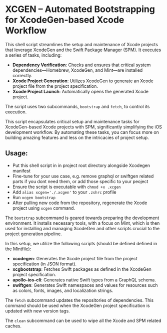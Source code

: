 
XCGEN – Automated Bootstrapping for XcodeGen-based Xcode Workflow
==================================================================

This shell script streamlines the setup and maintenance of Xcode projects that leverage XcodeGen and the Swift Package Manager (SPM). It executes a 
series of tasks, including:

*   **Dependency Verification**: Checks and ensures that critical system dependencies—Homebrew, XcodeGen, and Mint—are installed correctly.
*   **Xcode Project Generation**: Utilizes XcodeGen to generate an Xcode project file from the project specification.
*   **Xcode Project Launch**: Automatically opens the generated Xcode project.

The script uses two subcommands, `bootstrap` and `fetch`, to control its execution.

This script encapsulates critical setup and maintenance tasks for XcodeGen-based Xcode projects with SPM, significantly simplifying the iOS 
development workflow. By automating these tasks, you can focus more on building amazing features and less on the intricacies of project setup.

Usage:
------

- Put this shell script in in project root directory alongside Xcodegen manifest
- Fine-tune for your use case, e.g. remove graphql or swiftgen related parts if you dont need them, or add those specific to your peoject
- Ensure the script is executable with `chmod +x .xcgen`
- Add `alias xcgen='./.xcgen'` to your `.zshrc` profile
- Run `xcgen bootstrap`
- After pulling new code from the repository, regenerate the Xcode project using `xcgen` command.

The `bootstrap` subcommand is geared towards preparing the development environment. It installs necessary tools, with a focus on Mint, which is then 
used for installing and managing XcodeGen and other scripts crucial to the project generation pipeline.

In this setup, we utilize the following scripts (should be defined defined in the Mintfile):

*   **xcodegen**: Generates the Xcode project file from the project specification (in JSON format).
*   **xcgbootstrap**: Fetches Swift packages as defined in the XcodeGen project specification.
*   **apollo-ios-cli**: Generates native Swift types from a GraphQL schema.
*   **swiftgen**: Generates Swift namespaces and values for resources such as colors, fonts, images, and localization strings.

The `fetch` subcommand updates the repositories of dependencies. This command should be used when the XcodeGen project specification is updated with 
new version tags.

The `clean` subcommand can be used to wipe all the Xcode and SPM related caches.
